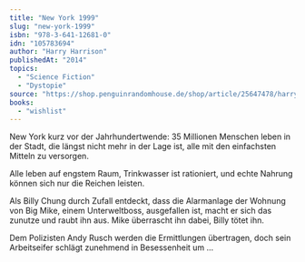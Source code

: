 ```yaml
---
title: "New York 1999"
slug: "new-york-1999"
isbn: "978-3-641-12681-0"
idn: "105783694"
author: "Harry Harrison"
publishedAt: "2014"
topics:
  - "Science Fiction"
  - "Dystopie"
source: "https://shop.penguinrandomhouse.de/shop/article/25647478/harry_harrison_new_york_1999.html"
books: 
  - "wishlist"
---
```

New York kurz vor der Jahrhundertwende: 35 Millionen Menschen leben in der 
Stadt, die längst nicht mehr in der Lage ist, alle mit den einfachsten Mitteln 
zu versorgen.

Alle leben auf engstem Raum, Trinkwasser ist rationiert, und echte Nahrung 
können sich nur die Reichen leisten.

Als Billy Chung durch Zufall entdeckt, dass die Alarmanlage der Wohnung von Big 
Mike, einem Unterweltboss, ausgefallen ist, macht er sich das zunutze und raubt 
ihn aus. Mike überrascht ihn dabei, Billy tötet ihn.

Dem Polizisten Andy Rusch werden die Ermittlungen übertragen, doch sein 
Arbeitseifer schlägt zunehmend in Besessenheit um ...